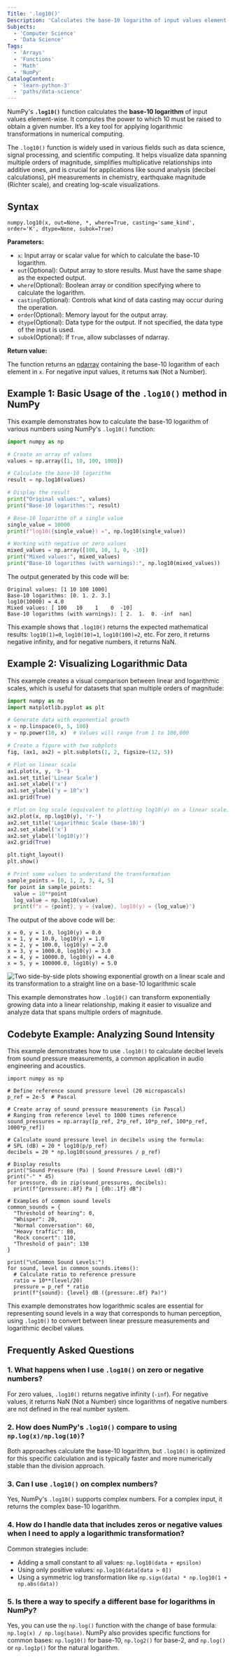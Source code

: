 ```yaml
---
Title: '.log10()'
Description: 'Calculates the base-10 logarithm of input values element-wise.'
Subjects:
  - 'Computer Science'
  - 'Data Science'
Tags:
  - 'Arrays'
  - 'Functions'
  - 'Math'
  - 'NumPy'
CatalogContent:
  - 'learn-python-3'
  - 'paths/data-science'
---
```


NumPy's **`.log10()`** function calculates the **base-10 logarithm** of input values element-wise. It computes the power to which 10 must be raised to obtain a given number. It’s a key tool for applying logarithmic transformations in numerical computing.

The `.log10()` function is widely used in various fields such as data science, signal processing, and scientific computing. It helps visualize data spanning multiple orders of magnitude, simplifies multiplicative relationships into additive ones, and is crucial for applications like sound analysis (decibel calculations), pH measurements in chemistry, earthquake magnitude (Richter scale), and creating log-scale visualizations.

## Syntax

```pseudo
numpy.log10(x, out=None, *, where=True, casting='same_kind', order='K', dtype=None, subok=True)
```

**Parameters:**

- `x`: Input array or scalar value for which to calculate the base-10 logarithm.
- `out`(Optional): Output array to store results. Must have the same shape as the expected output.
- `where`(Optional): Boolean array or condition specifying where to calculate the logarithm.
- `casting`(Optional): Controls what kind of data casting may occur during the operation.
- `order`(Optional): Memory layout for the output array.
- `dtype`(Optional): Data type for the output. If not specified, the data type of the input is used.
- `subok`(Optional): If `True`, allow subclasses of ndarray.

**Return value:**

The function returns an [ndarray](https://www.codecademy.com/resources/docs/numpy/ndarray) containing the base-10 logarithm of each element in `x`. For negative input values, it returns `NaN` (Not a Number).

## Example 1: Basic Usage of the `.log10()` method in NumPy

This example demonstrates how to calculate the base-10 logarithm of various numbers using NumPy's `.log10()` function:

```py
import numpy as np

# Create an array of values
values = np.array([1, 10, 100, 1000])

# Calculate the base-10 logarithm
result = np.log10(values)

# Display the result
print("Original values:", values)
print("Base-10 logarithms:", result)

# Base-10 logarithm of a single value
single_value = 10000
print(f"log10({single_value}) =", np.log10(single_value))

# Working with negative or zero values
mixed_values = np.array([100, 10, 1, 0, -10])
print("Mixed values:", mixed_values)
print("Base-10 logarithms (with warnings):", np.log10(mixed_values))
```

The output generated by this code will be:

```shell
Original values: [1 10 100 1000]
Base-10 logarithms: [0. 1. 2. 3.]
log10(10000) = 4.0
Mixed values: [ 100   10    1    0  -10]
Base-10 logarithms (with warnings): [ 2.  1.  0. -inf  nan]
```

This example shows that `.log10()` returns the expected mathematical results: `log10(1)=0`, `log10(10)=1`, `log10(100)=2`, etc. For zero, it returns negative infinity, and for negative numbers, it returns NaN.

## Example 2: Visualizing Logarithmic Data

This example creates a visual comparison between linear and logarithmic scales, which is useful for datasets that span multiple orders of magnitude:

```py
import numpy as np
import matplotlib.pyplot as plt

# Generate data with exponential growth
x = np.linspace(0, 5, 100)
y = np.power(10, x)  # Values will range from 1 to 100,000

# Create a figure with two subplots
fig, (ax1, ax2) = plt.subplots(1, 2, figsize=(12, 5))

# Plot on linear scale
ax1.plot(x, y, 'b-')
ax1.set_title('Linear Scale')
ax1.set_xlabel('x')
ax1.set_ylabel('y = 10^x')
ax1.grid(True)

# Plot on log scale (equivalent to plotting log10(y) on a linear scale)
ax2.plot(x, np.log10(y), 'r-')
ax2.set_title('Logarithmic Scale (base-10)')
ax2.set_xlabel('x')
ax2.set_ylabel('log10(y)')
ax2.grid(True)

plt.tight_layout()
plt.show()

# Print some values to understand the transformation
sample_points = [0, 1, 2, 3, 4, 5]
for point in sample_points:
  value = 10**point
  log_value = np.log10(value)
  print(f"x = {point}, y = {value}, log10(y) = {log_value}")
```

The output of the above code will be:

```shell
x = 0, y = 1.0, log10(y) = 0.0
x = 1, y = 10.0, log10(y) = 1.0
x = 2, y = 100.0, log10(y) = 2.0
x = 3, y = 1000.0, log10(y) = 3.0
x = 4, y = 10000.0, log10(y) = 4.0
x = 5, y = 100000.0, log10(y) = 5.0
```

![Two side-by-side plots showing exponential growth on a linear scale and its transformation to a straight line on a base-10 logarithmic scale](https://raw.githubusercontent.com/Codecademy/docs/main/media/numpy_log10.png)

This example demonstrates how `.log10()` can transform exponentially growing data into a linear relationship, making it easier to visualize and analyze data that spans multiple orders of magnitude.

## Codebyte Example: Analyzing Sound Intensity

This example demonstrates how to use `.log10()` to calculate decibel levels from sound pressure measurements, a common application in audio engineering and acoustics.

```codebyte/python
import numpy as np

# Define reference sound pressure level (20 micropascals)
p_ref = 2e-5  # Pascal

# Create array of sound pressure measurements (in Pascal)
# Ranging from reference level to 1000 times reference
sound_pressures = np.array([p_ref, 2*p_ref, 10*p_ref, 100*p_ref, 1000*p_ref])

# Calculate sound pressure level in decibels using the formula:
# SPL (dB) = 20 * log10(p/p_ref)
decibels = 20 * np.log10(sound_pressures / p_ref)

# Display results
print("Sound Pressure (Pa) | Sound Pressure Level (dB)")
print("-" * 45)
for pressure, db in zip(sound_pressures, decibels):
  print(f"{pressure:.8f} Pa | {db:.1f} dB")

# Examples of common sound levels
common_sounds = {
  "Threshold of hearing": 0,
  "Whisper": 20,
  "Normal conversation": 60,
  "Heavy traffic": 80,
  "Rock concert": 110,
  "Threshold of pain": 130
}

print("\nCommon Sound Levels:")
for sound, level in common_sounds.items():
  # Calculate ratio to reference pressure
  ratio = 10**(level/20)
  pressure = p_ref * ratio
  print(f"{sound}: {level} dB ({pressure:.8f} Pa)")
```

This example demonstrates how logarithmic scales are essential for representing sound levels in a way that corresponds to human perception, using `.log10()` to convert between linear pressure measurements and logarithmic decibel values.

## Frequently Asked Questions

### 1. What happens when I use `.log10()` on zero or negative numbers?

For zero values, `.log10()` returns negative infinity (`-inf`). For negative values, it returns NaN (Not a Number) since logarithms of negative numbers are not defined in the real number system.

### 2. How does NumPy's `.log10()` compare to using `np.log(x)/np.log(10)`?

Both approaches calculate the base-10 logarithm, but `.log10()` is optimized for this specific calculation and is typically faster and more numerically stable than the division approach.

### 3. Can I use `.log10()` on complex numbers?

Yes, NumPy's `.log10()` supports complex numbers. For a complex input, it returns the complex base-10 logarithm.

### 4. How do I handle data that includes zeros or negative values when I need to apply a logarithmic transformation?

Common strategies include:

- Adding a small constant to all values: `np.log10(data + epsilon)`
- Using only positive values: `np.log10(data[data > 0])`
- Using a symmetric log transformation like `np.sign(data) * np.log10(1 + np.abs(data))`

### 5. Is there a way to specify a different base for logarithms in NumPy?

Yes, you can use the `np.log()` function with the change of base formula: `np.log(x) / np.log(base)`. NumPy also provides specific functions for common bases: `np.log10()` for base-10, `np.log2()` for base-2, and `np.log()` or `np.log1p()` for the natural logarithm.
